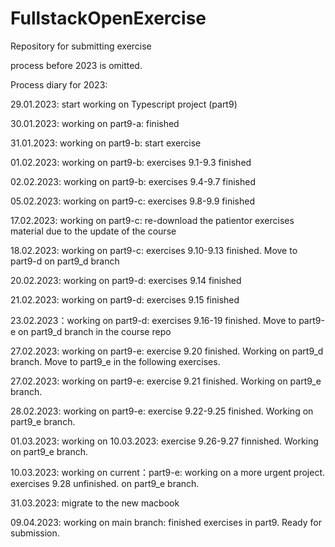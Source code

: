 # FullstackOpenExercise
Repository for submitting exercise

process before 2023 is omitted.

Process diary for 2023:

   29.01.2023: start working on Typescript project (part9)
   
   30.01.2023: working on part9-a: finished
   
   31.01.2023: working on part9-b: start exercise
   
   01.02.2023: working on part9-b: exercises 9.1-9.3 finished
    
   02.02.2023: working on part9-b: exercises 9.4-9.7 finished
   
   05.02.2023: working on part9-c: exercises 9.8-9.9 finished
   
   17.02.2023: working on part9-c: re-download the patientor exercises material due to the update of the course
   
   18.02.2023: working on part9-c: exercises 9.10-9.13 finished. Move to part9-d on part9_d branch
   
   20.02.2023: working on part9-d: exercises 9.14 finished
   
   21.02.2023: working on part9-d: exercises 9.15 finished
   
   23.02.2023：working on part9-d: exercises 9.16-19 finished. Move to part9-e on part9_d branch in the course repo
   
   27.02.2023: working on part9-e: exercise 9.20 finished. Working on part9_d branch. Move to part9_e in the following exercises.
   
   27.02.2023: working on part9-e: exercise 9.21 finished. Working on part9_e branch. 
   
   28.02.2023: working on part9-e: exercise 9.22-9.25 finished. Working on part9_e branch. 
   
   01.03.2023: working on 10.03.2023: exercise 9.26-9.27 finnished. Working on part9_e branch.
   
   10.03.2023: working on current：part9-e: working on a more urgent project. exercises 9.28 unfinished. on part9_e branch. 
   
   31.03.2023: migrate to the new macbook 
   
   09.04.2023: working on main branch: finished exercises in part9. Ready for submission.
